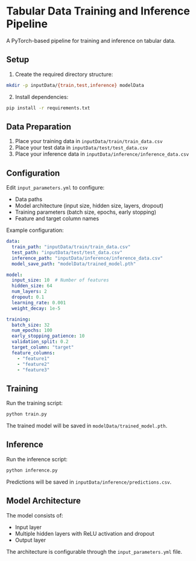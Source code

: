 # Tabular Data Training and Inference Pipeline

A PyTorch-based pipeline for training and inference on tabular data.

## Setup

1. Create the required directory structure:
```bash
mkdir -p inputData/{train,test,inference} modelData
```

2. Install dependencies:
```bash
pip install -r requirements.txt
```

## Data Preparation

1. Place your training data in `inputData/train/train_data.csv`
2. Place your test data in `inputData/test/test_data.csv`
3. Place your inference data in `inputData/inference/inference_data.csv`

## Configuration

Edit `input_parameters.yml` to configure:
- Data paths
- Model architecture (input size, hidden size, layers, dropout)
- Training parameters (batch size, epochs, early stopping)
- Feature and target column names

Example configuration:
```yaml
data:
  train_path: "inputData/train/train_data.csv"
  test_path: "inputData/test/test_data.csv"
  inference_path: "inputData/inference/inference_data.csv"
  model_save_path: "modelData/trained_model.pth"

model:
  input_size: 10  # Number of features
  hidden_size: 64
  num_layers: 2
  dropout: 0.1
  learning_rate: 0.001
  weight_decay: 1e-5

training:
  batch_size: 32
  num_epochs: 100
  early_stopping_patience: 10
  validation_split: 0.2
  target_column: "target"
  feature_columns:
    - "feature1"
    - "feature2"
    - "feature3"
```

## Training

Run the training script:
```bash
python train.py
```

The trained model will be saved in `modelData/trained_model.pth`.

## Inference

Run the inference script:
```bash
python inference.py
```

Predictions will be saved in `inputData/inference/predictions.csv`.

## Model Architecture

The model consists of:
- Input layer
- Multiple hidden layers with ReLU activation and dropout
- Output layer

The architecture is configurable through the `input_parameters.yml` file. 